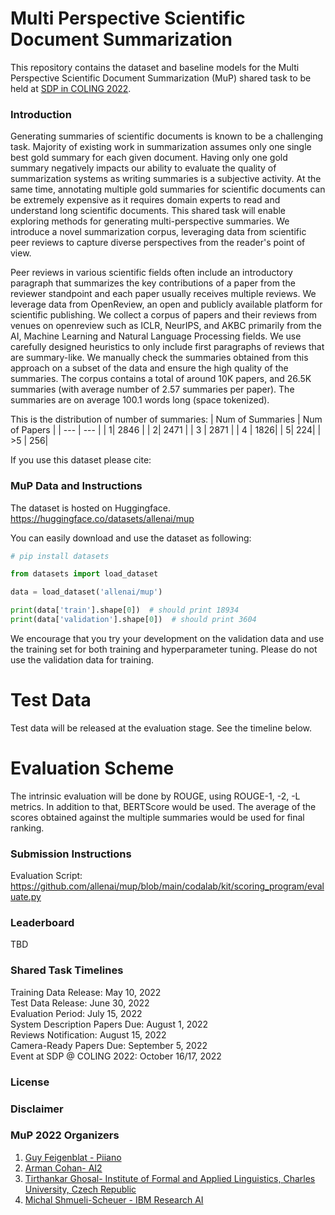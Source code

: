 # Multi Perspective Scientific Document Summarization

This repository contains the dataset and baseline models for the Multi Perspective Scientific Document Summarization (MuP) shared task to be held at [SDP in COLING 2022](https://sdproc.org/2022/index.html).

### Introduction

Generating summaries of scientific documents is known to be a challenging task. Majority of existing work in summarization assumes only one single best gold summary for each given document. Having only one gold summary negatively impacts our ability to evaluate the quality of summarization systems as writing summaries is a subjective activity. At the same time, annotating multiple gold summaries for scientific documents can be extremely expensive as it requires domain experts to read and understand long scientific documents. This shared task will enable exploring methods for generating multi-perspective summaries. We introduce a novel summarization corpus, leveraging data from scientific peer reviews to capture diverse perspectives from the reader's point of view.

Peer reviews in various scientific fields often include an introductory paragraph that summarizes the key contributions of a paper from the reviewer standpoint and each paper usually receives multiple reviews. We leverage data from OpenReview, an open and publicly available platform for scientific publishing.  We collect a corpus of papers and their reviews from venues on openreview such as ICLR, NeurIPS, and AKBC primarily from the AI, Machine Learning and Natural Language Processing fields. We use carefully designed heuristics to only include first paragraphs of reviews that are summary-like. We manually check the summaries obtained from this approach on a subset of the data and ensure the high quality of the summaries.
The corpus contains a total of around 10K papers, and 26.5K summaries (with average number of 2.57 summaries per paper). The summaries are on average 100.1 words long (space tokenized).

This is the distribution of number of summaries:
| Num of Summaries | Num of Papers |
| --- | --- |
| 1| 2846 |
| 2| 2471 |
| 3 | 2871 |
| 4 | 1826|
| 5| 224|
| >5 | 256|


If you use this dataset please cite:

### MuP Data and Instructions

The dataset is hosted on Huggingface.
https://huggingface.co/datasets/allenai/mup

You can easily download and use the dataset as following:

```python
# pip install datasets

from datasets import load_dataset

data = load_dataset('allenai/mup')

print(data['train'].shape[0])  # should print 18934
print(data['validation'].shape[0])  # should print 3604
```

We encourage that you try your development on the validation data and use the training set for both training and hyperparameter tuning. 
Please do not use the validation data for training. 

# Test Data

Test data will be released at the evaluation stage. See the timeline below.

# Evaluation Scheme

The intrinsic evaluation will be done by ROUGE, using ROUGE-1, -2, -L metrics. In addition to that, BERTScore would be used. The average of the scores obtained against the multiple summaries would be used for final ranking.

### Submission Instructions

Evaluation Script: https://github.com/allenai/mup/blob/main/codalab/kit/scoring_program/evaluate.py

### Leaderboard
TBD

### Shared Task Timelines

Training Data Release:  May 10, 2022  <br />
Test Data Release:  June 30, 2022 <br />
Evaluation Period:  July 15, 2022 <br />
System Description Papers Due:  August 1, 2022<br />
Reviews Notification:  August 15, 2022 <br />
Camera-Ready Papers Due:  September 5, 2022<br />
Event at SDP @ COLING 2022:  October 16/17, 2022<br />

### License

### Disclaimer

### MuP 2022 Organizers

1. [Guy Feigenblat - Piiano](https://Piiano.com)
2. [Arman Cohan- AI2](http://armancohan.com/)
3. [Tirthankar Ghosal- Institute of Formal and Applied Linguistics, Charles University, Czech Republic](https://elitr.eu/tirthankar-ghosal/)
4. [Michal Shmueli-Scheuer - IBM Research AI](https://researcher.watson.ibm.com/researcher/view.php?person=il-SHMUELI)

